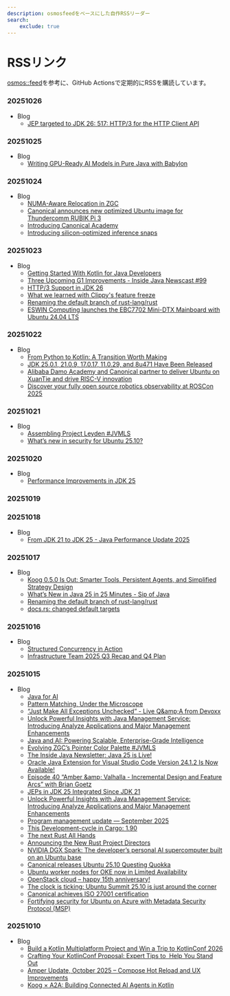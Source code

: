 ```yaml
---
description: osmosfeedをベースにした自作RSSリーダー
search:
    exclude: true
---
```


# RSSリンク

[osmos::feed](https://github.com/osmoscraft/osmosfeed)を参考に、GitHub Actionsで定期的にRSSを購読しています。

### 20251026

- Blog
    - [JEP targeted to JDK 26: 517: HTTP/3 for the HTTP Client API](https://inside.java/2025/10/26/jep517-target-jdk26/)


### 20251025

- Blog
    - [Writing GPU-Ready AI Models in Pure Java with Babylon](https://inside.java/2025/10/25/devoxxbelgium-writing-gpuready-ai-models-in-java/)


### 20251024

- Blog
    - [NUMA-Aware Relocation in ZGC](https://inside.java/2025/10/24/zgc-numa-aware-relocation/)
    - [Canonical announces new optimized Ubuntu image for Thundercomm RUBIK Pi 3](https://ubuntu.com//blog/rubik-pi-3-thundercomm-canonical)
    - [Introducing Canonical Academy](https://ubuntu.com//blog/introducing-canonical-academy)
    - [Introducing silicon-optimized inference snaps](https://ubuntu.com//blog/canonical-releases-inference-snaps)


### 20251023

- Blog
    - [Getting Started With Kotlin for Java Developers](https://blog.jetbrains.com/kotlin/2025/10/getting-started-with-kotlin-for-java-developers/)
    - [Three Upcoming G1 Improvements - Inside Java Newscast #99](https://inside.java/2025/10/23/newscast-99/)
    - [HTTP/3 Support in JDK 26](https://inside.java/2025/10/22/http3-support/)
    - [What we learned with Clippy&#39;s feature freeze](https://blog.rust-lang.org/inside-rust/2025/10/22/clippys-feature-warming-up/)
    - [Renaming the default branch of rust-lang/rust](https://blog.rust-lang.org/inside-rust/2025/10/16/renaming-the-default-branch-of-rust-lang-rust/)
    - [ESWIN Computing launches the EBC7702 Mini-DTX Mainboard with Ubuntu 24.04 LTS](https://ubuntu.com//blog/eswin-computing-canonical-mini-dtx-mainboard)


### 20251022

- Blog
    - [From Python to Kotlin: A Transition Worth Making](https://blog.jetbrains.com/kotlin/2025/10/from-python-to-kotlin-a-transition-worth-making/)
    - [JDK 25.0.1, 21.0.9, 17.0.17, 11.0.29, and 8u471 Have Been Released](https://blogs.oracle.com/java/post/jdk-2501-2109-17017-11029-and-8u471-have-been-released)
    - [Alibaba Damo Academy and Canonical partner to deliver Ubuntu on XuanTie and drive RISC-V innovation](https://ubuntu.com//blog/alibaba-damo-academy-and-canonical)
    - [Discover your fully open source robotics observability at ROSCon 2025](https://ubuntu.com//blog/roscon-2025)


### 20251021

- Blog
    - [Assembling Project Leyden #JVMLS](https://inside.java/2025/10/21/jvmls-assembling-project-leyden/)
    - [What’s new in security for Ubuntu 25.10?](https://ubuntu.com//blog/ubuntu-25-10-security-updates)


### 20251020

- Blog
    - [Performance Improvements in JDK 25](https://inside.java/2025/10/20/jdk-25-performance-improvements/)


### 20251019


### 20251018

- Blog
    - [From JDK 21 to JDK 25 - Java Performance Update 2025](https://inside.java/2025/10/18/devoxxbelgium-java-performance-update/)


### 20251017

- Blog
    - [Koog 0.5.0 Is Out: Smarter Tools, Persistent Agents, and Simplified Strategy Design](https://blog.jetbrains.com/ai/2025/10/koog-0-5-0-is-out-smarter-tools-persistent-agents-and-simplified-strategy-design/)
    - [What’s New in Java 25 in 25 Minutes - Sip of Java](https://inside.java/2025/10/17/new-in-jdk-25-2-mins/)
    - [Renaming the default branch of rust-lang/rust](https://blog.rust-lang.org/inside-rust/2025/10/16/renaming-the-default-branch-of-rust-langrust/)
    - [docs.rs: changed default targets](https://blog.rust-lang.org/2025/10/16/docsrs-changed-default-targets/)


### 20251016

- Blog
    - [Structured Concurrency in Action](https://inside.java/2025/10/16/devoxxbelgium-structured-concurrency-action/)
    - [Infrastructure Team 2025 Q3 Recap and Q4 Plan](https://blog.rust-lang.org/inside-rust/2025/10/16/infrastructure-team-q3-recap-and-q4-plan/)


### 20251015

- Blog
    - [Java for AI](https://inside.java/2025/10/14/devoxxbelgium-java-for-ai/)
    - [Pattern Matching, Under the Microscope](https://inside.java/2025/10/13/devoxxbelgium-pattern-matching/)
    - [“Just Make All Exceptions Unchecked” - Live Q&amp;amp;A from Devoxx](https://inside.java/2025/10/09/devoxxstream/)
    - [Unlock Powerful Insights with Java Management Service: Introducing Analyze Applications and Major Management Enhancements](https://inside.java/2025/10/08/jms-analyze-applications/)
    - [Java and AI: Powering Scalable, Enterprise-Grade Intelligence](https://inside.java/2025/10/07/java-and-ai-powering-enterprise-intelligence/)
    - [Evolving ZGC’s Pointer Color Palette #JVMLS](https://inside.java/2025/10/06/jvmls-zgc-colored-pointers/)
    - [The Inside Java Newsletter: Java 25 is Live!](https://inside.java/2025/10/03/inside-java-newsletter/)
    - [Oracle Java Extension for Visual Studio Code Version 24.1.2 Is Now Available!](https://inside.java/2025/10/01/java-vscode-extension-update/)
    - [Episode 40 “Amber &amp;amp; Valhalla - Incremental Design and Feature Arcs” with Brian Goetz](https://inside.java/2025/09/28/podcast-040/)
    - [JEPs in JDK 25 Integrated Since JDK 21](https://inside.java/2025/09/26/jeps-since-jdk-21/)
    - [Unlock Powerful Insights with Java Management Service: Introducing Analyze Applications and Major Management Enhancements](https://blogs.oracle.com/java/post/analyze-applications-and-other-enhancements)
    - [Program management update — September 2025](https://blog.rust-lang.org/inside-rust/2025/10/14/program-management-update-2025-09/)
    - [This Development-cycle in Cargo: 1.90](https://blog.rust-lang.org/inside-rust/2025/10/01/this-development-cycle-in-cargo-1.90/)
    - [The next Rust All Hands](https://blog.rust-lang.org/inside-rust/2025/09/30/all-hands-2026/)
    - [Announcing the New Rust Project Directors](https://blog.rust-lang.org/2025/10/15/announcing-the-new-rust-project-directors-2025/)
    - [NVIDIA DGX Spark: The developer’s personal AI supercomputer built on an Ubuntu base](https://ubuntu.com//blog/nvidia-dgx-spark-ubuntu-base)
    - [Canonical releases Ubuntu 25.10 Questing Quokka](https://ubuntu.com//blog/canonical-releases-ubuntu-25-10-questing-quokka)
    - [Ubuntu worker nodes for OKE now in Limited Availability](https://ubuntu.com//blog/ubuntu-worker-nodes-for-oracle-oke-now-in-limited-availability)
    - [OpenStack cloud – happy 15th anniversary!](https://ubuntu.com//blog/openstack-cloud-happy-15th-anniversary)
    - [The clock is ticking: Ubuntu Summit 25.10 is just around the corner](https://ubuntu.com//blog/the-clock-is-ticking-ubuntu-summit-25-10-is-just-around-the-corner)
    - [Canonical achieves ISO 27001 certification](https://ubuntu.com//blog/canonical-achieves-iso-27001-certification)
    - [Fortifying security for Ubuntu on Azure with Metadata Security Protocol (MSP)](https://ubuntu.com//blog/fortifying-security-ubuntu-azure-metadata-security-protocol-msp)


### 20251010

- Blog
    - [Build a Kotlin Multiplatform Project and Win a Trip to KotlinConf 2026](https://blog.jetbrains.com/kotlin/2025/10/kotlin-multiplatform-contest-2026/)
    - [Crafting Your KotlinConf Proposal: Expert Tips to  Help You Stand Out](https://blog.jetbrains.com/kotlin/2025/10/crafting-your-kotlinconf-proposal-expert-tips/)
    - [Amper Update, October 2025 – Compose Hot Reload and UX Improvements](https://blog.jetbrains.com/amper/2025/10/amper-update-october-2025/)
    - [Koog × A2A: Building Connected AI Agents in Kotlin](https://blog.jetbrains.com/ai/2025/10/koog-a2a-building-connected-ai-agents-in-kotlin/)


